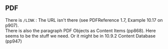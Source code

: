 ## PDF
There is `/LINK` : The URL isn't there (see PDFReference 1.7, Example 10.17 on p907).    
There is also the paragraph PDF Objects as Content Items (pp868). Here seems to be the stuff we need. Or it might be in 10.9.2 Content Database (pp947)
